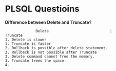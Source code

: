# PLSQL Questioins

**Difference between Delete and Truncate?**

                  Delete                            |                            Truncate
    1. Delete is slower                                                  1. Truncate is faster
    2. Rollback is possible after delete statement.                      2. Rollback is not possible after Truncate
    3. Delete command cannot free the memory.                            3. Truncate frees the space.
    4. 
